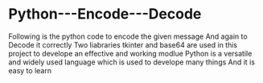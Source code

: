 # Python---Encode---Decode
Following is the python code to encode the given message 
And again to Decode it correctly
Two liabraries tkinter and base64 are used in this project to develope an effective and working modlue
Python is a versatile and widely used language which is used to develope many things 
And it is easy to learn
